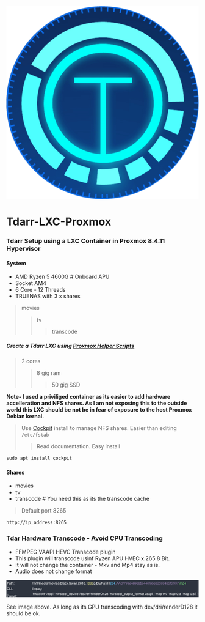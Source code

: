 ![Alt text](./image/tdarr.png)

# Tdarr-LXC-Proxmox

### Tdarr Setup using a LXC Container in Proxmox 8.4.11 Hypervisor

#### System

- AMD Ryzen 5 4600G # Onboard APU
- Socket AM4
- 6 Core - 12 Threads
- TRUENAS with 3 x shares

> movies
>> tv
>>> transcode


##### Create a Tdarr LXC using [Proxmox Helper Scripts]([https://](https://tteck.github.io/Proxmox/#tdarr-lxc))

> 2 cores
>> 8 gig ram
>>> 50 gig SSD

**Note- I used a priviliged container as its easier to add hardware accelleration and NFS shares.  As I am not exposing this to the outside world this LXC should be not be in fear of exposure to the host Proxmox Debian kernal.**

> Use [Cockpit](https://cockpit-project.org/) install to manage NFS shares. Easier than editing `/etc/fstab`
>> Read documentation. Easy install

```markdown
sudo apt install cockpit
```

#### Shares

- movies
- tv
- transcode # You need this as its the transcode cache

> Default port 8265

```markdown
http://ip_address:8265
```


### Tdar Hardware Transcode - Avoid CPU Transcoding

- FFMPEG VAAPI HEVC Transcode plugin
- This plugin will transcode usinf Ryzen APU HVEC x.265 8 Bit. 
- It will not change the container - Mkv and Mp4 stay as is.
- Audio does not change format

![Alt text](./image/Tadarr.png)

See image above. As long as its GPU transcoding with dev/dri/renderD128 it should be ok.












